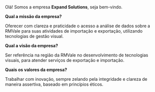 Olá! Somos a empresa **Expand Solutions**, seja bem-vindo.

**Qual a missão da empresa?**

Oferecer com clareza e praticidade o acesso a análise de dados sobre a RMVale para suas atividades de importação e exportação, utilizando tecnologias de gestão visual.

**Qual a visão da empresa?**

Ser referência na região da RMVale no desenvolvimento de tecnologias visuais, para atender serviços de exportação e importação.

**Quais os valores da empresa?**

Trabalhar com inovação, sempre zelando pela integridade e clareza de maneira assertiva, baseado em princípios éticos.
